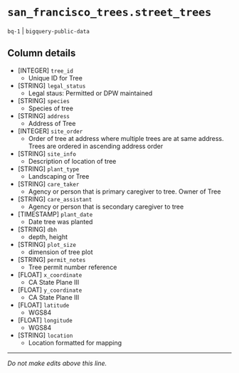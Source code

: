 # `san_francisco_trees.street_trees`
`bq-1` | `bigquery-public-data`

## Column details
* [INTEGER]   `tree_id`
  - Unique ID for Tree
* [STRING]    `legal_status`
  - Legal staus: Permitted or DPW maintained
* [STRING]    `species`
  - Species of tree
* [STRING]    `address`
  - Address of Tree
* [INTEGER]   `site_order`
  - Order of tree at address where multiple trees are at same address. Trees are ordered in ascending address order
* [STRING]    `site_info`
  - Description of location of tree
* [STRING]    `plant_type`
  - Landscaping or Tree
* [STRING]    `care_taker`
  - Agency or person that is primary caregiver to tree. Owner of Tree
* [STRING]    `care_assistant`
  - Agency or person that is secondary caregiver to tree
* [TIMESTAMP] `plant_date`
  - Date tree was planted
* [STRING]    `dbh`
  - depth, height
* [STRING]    `plot_size`
  - dimension of tree plot
* [STRING]    `permit_notes`
  - Tree permit number reference
* [FLOAT]     `x_coordinate`
  - CA State Plane III
* [FLOAT]     `y_coordinate`
  - CA State Plane III
* [FLOAT]     `latitude`
  - WGS84
* [FLOAT]     `longitude`
  - WGS84
* [STRING]    `location`
  - Location formatted for mapping

-------------------------------------------------------------------------------
*Do not make edits above this line.*

